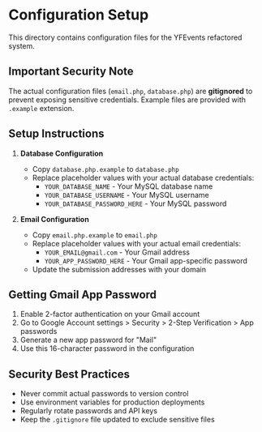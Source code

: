 # Configuration Setup

This directory contains configuration files for the YFEvents refactored system. 

## Important Security Note

The actual configuration files (`email.php`, `database.php`) are **gitignored** to prevent exposing sensitive credentials. Example files are provided with `.example` extension.

## Setup Instructions

1. **Database Configuration**
   - Copy `database.php.example` to `database.php`
   - Replace placeholder values with your actual database credentials:
     - `YOUR_DATABASE_NAME` - Your MySQL database name
     - `YOUR_DATABASE_USERNAME` - Your MySQL username
     - `YOUR_DATABASE_PASSWORD_HERE` - Your MySQL password

2. **Email Configuration**
   - Copy `email.php.example` to `email.php`
   - Replace placeholder values with your actual email credentials:
     - `YOUR_EMAIL@gmail.com` - Your Gmail address
     - `YOUR_APP_PASSWORD_HERE` - Your Gmail app-specific password
   - Update the submission addresses with your domain

## Getting Gmail App Password

1. Enable 2-factor authentication on your Gmail account
2. Go to Google Account settings > Security > 2-Step Verification > App passwords
3. Generate a new app password for "Mail"
4. Use this 16-character password in the configuration

## Security Best Practices

- Never commit actual passwords to version control
- Use environment variables for production deployments
- Regularly rotate passwords and API keys
- Keep the `.gitignore` file updated to exclude sensitive files